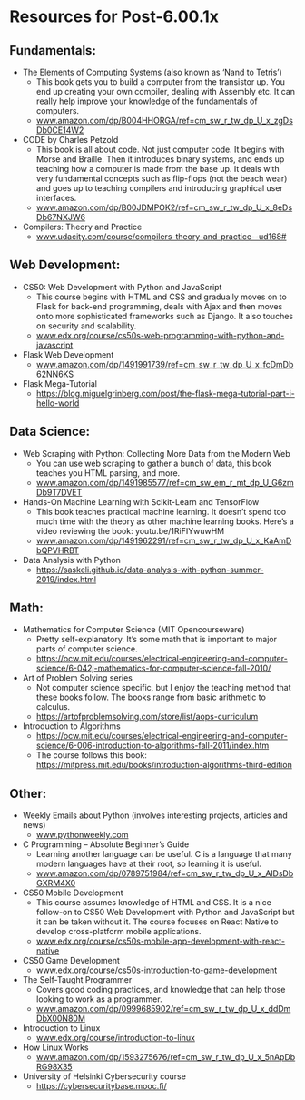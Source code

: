 # Resources for Post-6.00.1x 

## Fundamentals:
* The Elements of Computing Systems (also known as ‘Nand to Tetris’)
  * This book gets you to build a computer from the transistor up. You end up creating your own compiler, dealing with Assembly etc. It can really help improve your knowledge of the fundamentals of computers.
  * www.amazon.com/dp/B004HHORGA/ref=cm_sw_r_tw_dp_U_x_zgDsDb0CE14W2
* CODE by Charles Petzold
  * This book is all about code. Not just computer code. It begins with Morse and Braille. Then it introduces binary systems, and ends up teaching how a computer is made from the base up. It deals with very fundamental concepts such as flip-flops (not the beach wear) and goes up to teaching compilers and introducing graphical user interfaces.
  * www.amazon.com/dp/B00JDMPOK2/ref=cm_sw_r_tw_dp_U_x_8eDsDb67NXJW6
* Compilers: Theory and Practice
  * www.udacity.com/course/compilers-theory-and-practice--ud168#

## Web Development:
* CS50: Web Development with Python and JavaScript
  * This course begins with HTML and CSS and gradually moves on to Flask for back-end programming, deals with Ajax and then moves onto more sophisticated frameworks such as Django. It also touches on security and scalability.
  * www.edx.org/course/cs50s-web-programming-with-python-and-javascript
* Flask Web Development
  * www.amazon.com/dp/1491991739/ref=cm_sw_r_tw_dp_U_x_fcDmDb62NN6KS
* Flask Mega-Tutorial 
  * https://blog.miguelgrinberg.com/post/the-flask-mega-tutorial-part-i-hello-world

## Data Science:
* Web Scraping with Python: Collecting More Data from the Modern Web
  * You can use web scraping to gather a bunch of data, this book teaches you HTML parsing, and more.
  * www.amazon.com/dp/1491985577/ref=cm_sw_em_r_mt_dp_U_G6zmDb9T7DVET
* Hands-On Machine Learning with Scikit-Learn and TensorFlow
  * This book teaches practical machine learning. It doesn’t spend too much time with the theory as other machine learning books. Here’s a video reviewing the book: youtu.be/1RiFIYwuwHM 
  * www.amazon.com/dp/1491962291/ref=cm_sw_r_tw_dp_U_x_KaAmDbQPVHRBT 
* Data Analysis with Python
  * https://saskeli.github.io/data-analysis-with-python-summer-2019/index.html

## Math:
* Mathematics for Computer Science (MIT Opencourseware)
  * Pretty self-explanatory. It’s some math that is important to major parts of computer science.
  * https://ocw.mit.edu/courses/electrical-engineering-and-computer-science/6-042j-mathematics-for-computer-science-fall-2010/
* Art of Problem Solving series
  * Not computer science specific, but I enjoy the teaching method that these books follow. The books range from basic arithmetic to calculus. 
  * https://artofproblemsolving.com/store/list/aops-curriculum
* Introduction to Algorithms
  * https://ocw.mit.edu/courses/electrical-engineering-and-computer-science/6-006-introduction-to-algorithms-fall-2011/index.htm
  * The course follows this book: https://mitpress.mit.edu/books/introduction-algorithms-third-edition

## Other:
* Weekly Emails about Python (involves interesting projects, articles and news)
  * www.pythonweekly.com
* C Programming – Absolute Beginner’s Guide
  * Learning another language can be useful. C is a language that many modern languages have at their root, so learning it is useful.
  * www.amazon.com/dp/0789751984/ref=cm_sw_r_tw_dp_U_x_AlDsDbGXRM4X0
* CS50 Mobile Development
  * This course assumes knowledge of HTML and CSS. It is a nice follow-on to CS50 Web Development with Python and JavaScript but it can be taken without it. The course focuses on React Native to develop cross-platform mobile applications.
  * www.edx.org/course/cs50s-mobile-app-development-with-react-native
* CS50 Game Development
  * www.edx.org/course/cs50s-introduction-to-game-development
* The Self-Taught Programmer
  * Covers good coding practices, and knowledge that can help those looking to work as a programmer.
  * www.amazon.com/dp/0999685902/ref=cm_sw_r_tw_dp_U_x_ddDmDbX00N80M
* Introduction to Linux
  * www.edx.org/course/introduction-to-linux
* How Linux Works
  * www.amazon.com/dp/1593275676/ref=cm_sw_r_tw_dp_U_x_5nApDbRG98X35
* University of Helsinki Cybersecurity course
  * https://cybersecuritybase.mooc.fi/


